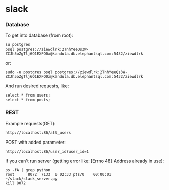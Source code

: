 # slack

### Database
To get into database (from root):
```
su postgres
psql postgres://ziewdlrk:2TnhYeeQs3W-ZCJh5oZgTlj6Q1EXFO0x@kandula.db.elephantsql.com:5432/ziewdlrk
```
or:
```
sudo -u postgres psql postgres://ziewdlrk:2TnhYeeQs3W-ZCJh5oZgTlj6Q1EXFO0x@kandula.db.elephantsql.com:5432/ziewdlrk
```
And run desired requests, like:
```
select * from users;
select * from posts;
```

### REST
Example requests(GET):
```
http://localhost:86/all_users
```

POST with added parameter:
```
http://localhost:86/user_id?user_id=1
```

If you can't run server (getting error like: [Errno 48] Address already in use):
```
ps -fA | grep python
root      8072  7133  0 02:33 pts/0    00:00:01 ~/slack/slack_server.py
kill 8072
```